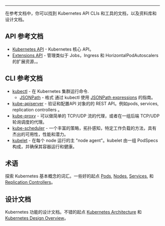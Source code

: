 ---
在参考文档中，你可以找到 Kubernetes API CLIs 和工具的文档，以及资料库和设计文档。

## API 参考文档

* [Kubernetes API](/docs/api/) - Kubernetes 核心 API。
* [Extensions API](/docs/api-reference/extensions/v1beta1/operations/) - 管理类似于 Jobs，Ingress 和 HorizontalPodAutoscalers 的扩展资源，。

## CLI 参考文档

* [kubectl](/docs/user-guide/kubectl-overview/) - 在 Kubernetes 集群运行命令.
	* [JSONPath](/docs/user-guide/jsonpath/) - 格式 	通过 kubectl 使用 [JSONPath expressions](http://goessner.net/articles/JsonPath/) 的指南。
* [kube-apiserver](/docs/admin/kube-apiserver/) -  验证和配置API 对象的的 REST API。例如pods, services, replication controllers 。
* [kube-proxy](/docs/admin/kube-proxy/) - 可以做简单的 TCP/UDP 流的代理，或者在一组后端 TCP/UDP 轮询调度的代理。
* [kube-scheduler](/docs/admin/kube-scheduler/) - 一个丰富的策略，拓扑感知，特定工作负载的方法，具有杰出的可用性，性能和潜力。
* [kubelet](/docs/admin/kubelet/) - 在每个 node 运行的主 "node agent"。kubelet 由一组 PodSpecs构成，并确保其容器运行和健康。

## 术语

探索 Kubernetes 基本概念的词汇。一些好的起点 [Pods](/docs/user-guide/pods/), [Nodes](/docs/admin/nodes/), [Services](/docs/user-guide/services/), 和 [Replication Controllers](/docs/user-guide/replication-controller/)。

## 设计文档

Kubernetes 功能的设计文档。不错的起点 [Kubernetes Architecture](https://github.com/kubernetes/kubernetes/blob/release-1.1/docs/design/architecture.md) 和 [Kubernetes Design Overview](https://github.com/kubernetes/kubernetes/tree/release-1.1/docs/design)。
